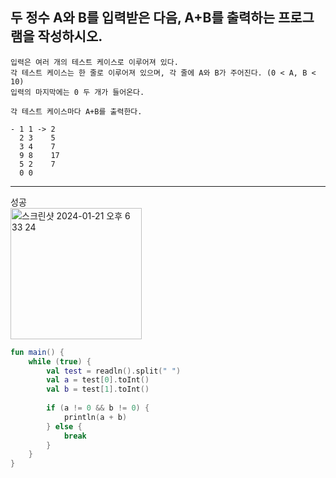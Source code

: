 ## 두 정수 A와 B를 입력받은 다음, A+B를 출력하는 프로그램을 작성하시오.

    입력은 여러 개의 테스트 케이스로 이루어져 있다.  
    각 테스트 케이스는 한 줄로 이루어져 있으며, 각 줄에 A와 B가 주어진다. (0 < A, B < 10)  
    입력의 마지막에는 0 두 개가 들어온다.

    각 테스트 케이스마다 A+B를 출력한다.

    - 1 1 -> 2
      2 3    5
      3 4    7
      9 8    17
      5 2    7
      0 0

----------------------
성공  
<img width="210" alt="스크린샷 2024-01-21 오후 6 33 24" src="https://github.com/21dbwls12/TIL/assets/139525941/7cb28008-a8dc-4f61-94f6-e8147c4b1085">

```kotlin
fun main() {
    while (true) {
        val test = readln().split(" ")
        val a = test[0].toInt()
        val b = test[1].toInt()
        
        if (a != 0 && b != 0) {
            println(a + b)
        } else {
            break
        }
    }
}
```
